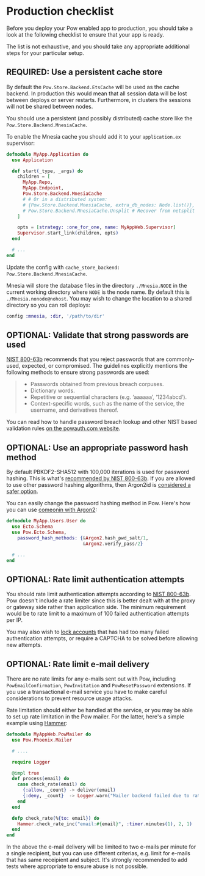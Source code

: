 # Production checklist

Before you deploy your Pow enabled app to production, you should take a look at the following checklist to ensure that your app is ready.

The list is not exhaustive, and you should take any appropriate additional steps for your particular setup.

## REQUIRED: Use a persistent cache store

By default the `Pow.Store.Backend.EtsCache` will be used as the cache backend. In production this would mean that all session data will be lost between deploys or server restarts. Furthermore, in clusters the sessions will not be shared between nodes.

You should use a persistent (and possibly distributed) cache store like the `Pow.Store.Backend.MnesiaCache`.

To enable the Mnesia cache you should add it to your `application.ex` supervisor:

```elixir
defmodule MyApp.Application do
  use Application

  def start(_type, _args) do
    children = [
      MyApp.Repo,
      MyApp.Endpoint,
      Pow.Store.Backend.MnesiaCache
      # # Or in a distributed system:
      # {Pow.Store.Backend.MnesiaCache, extra_db_nodes: Node.list()},
      # Pow.Store.Backend.MnesiaCache.Unsplit # Recover from netsplit
    ]

    opts = [strategy: :one_for_one, name: MyAppWeb.Supervisor]
    Supervisor.start_link(children, opts)
  end

  # ...
end
```

Update the config with `cache_store_backend: Pow.Store.Backend.MnesiaCache`.

Mnesia will store the database files in the directory `./Mnesia.NODE` in the current working directory where `NODE` is the node name. By default this is `./Mnesia.nonode@nohost`. You may wish to change the location to a shared directory so you can roll deploys:

```elixir
config :mnesia, :dir, '/path/to/dir'
```

## OPTIONAL: Validate that strong passwords are used

[NIST 800-63b](https://pages.nist.gov/800-63-3/sp800-63b.html#-5112-memorized-secret-verifiers) recommends that you reject passwords that are commonly-used, expected, or compromised. The guidelines explicitly mentions the following methods to ensure strong passwords are used:

> - Passwords obtained from previous breach corpuses.
> - Dictionary words.
> - Repetitive or sequential characters (e.g. ‘aaaaaa’, ‘1234abcd’).
> - Context-specific words, such as the name of the service, the username, and derivatives thereof.

You can read how to handle password breach lookup and other NIST based validation rules [on the powauth.com website](https://powauth.com/guides/2019-09-14-password-breach-lookup-and-other-password-validation-rules.html).

## OPTIONAL: Use an appropriate password hash method

By default PBKDF2-SHA512 with 100,000 iterations is used for password hashing. This is what's [recommended by NIST 800-63b](https://pages.nist.gov/800-63-3/sp800-63b.html#-5112-memorized-secret-verifiers). If you are allowed to use other password hashing algorithms, then Argon2id is [considered a safer option](https://medium.com/@mpreziuso/password-hashing-pbkdf2-scrypt-bcrypt-and-argon2-e25aaf41598e).

You can easily change the password hashing method in Pow. Here's how you can use [comeonin with Argon2](https://github.com/riverrun/argon2_elixir):

```elixir
defmodule MyApp.Users.User do
  use Ecto.Schema
  use Pow.Ecto.Schema,
    password_hash_methods: {&Argon2.hash_pwd_salt/1,
                            &Argon2.verify_pass/2}

  # ...
end
```

## OPTIONAL: Rate limit authentication attempts

You should rate limit authentication attempts according to [NIST 800-63b](https://pages.nist.gov/800-63-3/sp800-63b.html#-5112-memorized-secret-verifiers). Pow doesn't include a rate limiter since this is better dealt with at the proxy or gateway side rather than application side. The minimum requirement would be to rate limit to a maximum of 100 failed authentication attempts per IP.

You may also wish to [lock accounts](../guides/lock_users.md) that has had too many failed authentication attempts, or require a CAPTCHA to be solved before allowing new attempts.

## OPTIONAL: Rate limit e-mail delivery

There are no rate limits for any e-mails sent out with Pow, including `PowEmailConfirmation`, `PowInvitation` and `PowResetPassword` extensions. If you use a transactional e-mail service you have to make careful considerations to prevent resource usage attacks.

Rate limitation should either be handled at the service, or you may be able to set up rate limitation in the Pow mailer. For the latter, here's a simple example using [Hammer](https://github.com/ExHammer/hammer):

```elixir
defmodule MyAppWeb.PowMailer do
  use Pow.Phoenix.Mailer

  # ....

  require Logger

  @impl true
  def process(email) do
    case check_rate(email) do
      {:allow, _count} -> deliver(email)
      {:deny, _count}  -> Logger.warn("Mailer backend failed due to rate limitation: #{inspect(email)}")
    end
  end

  defp check_rate(%{to: email}) do
    Hammer.check_rate_inc("email:#{email}", :timer.minutes(1), 2, 1)
  end
end
```

In the above the e-mail delivery will be limited to two e-mails per minute for a single recipient, but you can use different criterias, e.g. limit for e-mails that has same receipient and subject. It's strongly recommended to add tests where appropriate to ensure abuse is not possible.
